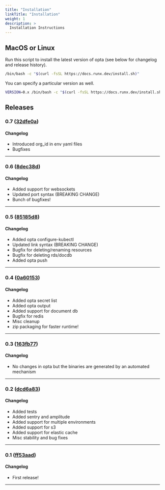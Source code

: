 ```yaml
---
title: "Installation"
linkTitle: "Installation"
weight: 1
description: >
  Installation Instructions
---
```


## MacOS or Linux
Run this script to install the latest version of opta (see below for changelog
and release history).

```bash
/bin/bash -c "$(curl -fsSL https://docs.runx.dev/install.sh)"
```

You can specify a particular version as well.
```bash
VERSION=0.x /bin/bash -c "$(curl -fsSL https://docs.runx.dev/install.sh)"
```

## Releases

### 0.7 ([32dfe0a](https://github.com/run-x/runxc/commit/32dfe0ae4cc0f61dc6ad34bed69932cf05af0538))

#### Changelog
- Introduced org_id in env yaml files
- Bugfixes

***

### 0.6 ([8dec38d](https://github.com/run-x/runxc/commit/8dec38d34d72eb82dd46e2f5f423b627e50d5729))

#### Changelog
- Added support for websockets
- Updated port syntax (BREAKING CHANGE)
- Bunch of bugfixes!

***

### 0.5 ([85185d8](https://github.com/run-x/runxc/commit/85185d87719e5f86219d47d35b5872d4a5dc237a))

#### Changelog
- Added opta configure-kubectl
- Updated link syntax (BREAKING CHANGE)
- Bugfix for deleting/renaming resources
- Bugfix for deleting rds/docdb
- Added opta push

***

###  0.4 ([0a60153](https://github.com/run-x/runxc/commit/0a60153da5d2756ccc3220ab346f8ba276357deb))

#### Changelog
- Added opta secret list
- Added opta output
- Added support for document db
- Bugfix for redis
- Misc cleanup
- zip packaging for faster runtime!

***

### 0.3 ([163fb77](https://github.com/run-x/runxc/commit/163fb775ce31c1c45568ba3de1e04447e23da59c))

#### Changelog
- No changes in opta but the binaries are generated by an automated mechanism

***

### 0.2 ([dcd6a83](https://github.com/run-x/runxc/commit/dcd6a83bd8737ad3f0b4a22455d94fc8dc4fbd86))

#### Changelog
- Added tests
- Added sentry and amplitude
- Added support for multiple environments
- Added support for s3
- Added support for elastic cache
- Misc stability and bug fixes

***

### 0.1 ([ff53aad](https://github.com/run-x/runxc/commit/ff53aad6a0a3b86cffb9e21b3112fd7b29b26e65))

#### Changelog
- First release!

***
